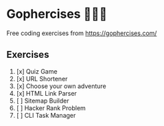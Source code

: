 # Gophercises 👩🏻‍💻

Free coding exercises from https://gophercises.com/

## Exercises

1. [x] Quiz Game
2. [x] URL Shortener
3. [x] Choose your own adventure
4. [x] HTML Link Parser
5. [ ] Sitemap Builder
6. [ ] Hacker Rank Problem
7. [ ] CLI Task Manager
